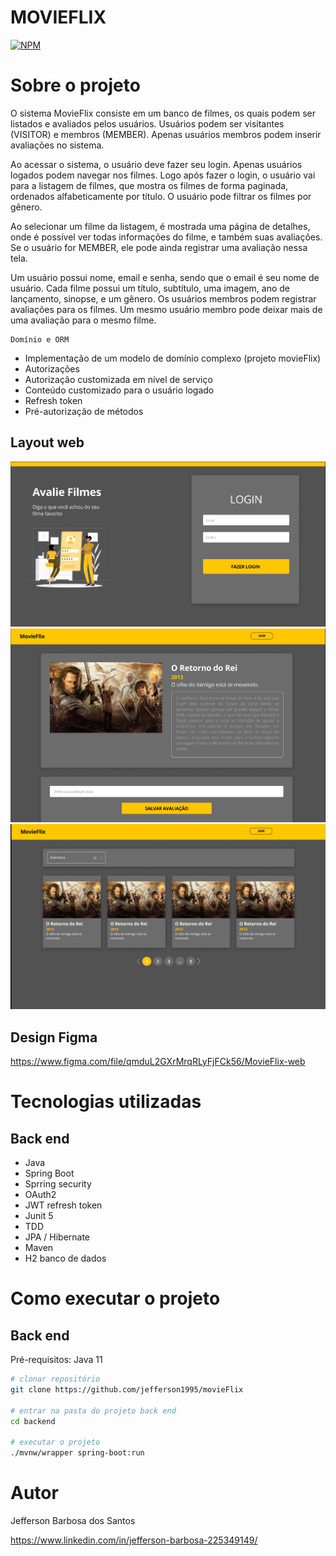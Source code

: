 # MOVIEFLIX

[![NPM](https://img.shields.io/npm/l/react)](https://github.com/jefferson1995/movieFlix/blob/main/LICENSE.txt) 

# Sobre o projeto


O sistema MovieFlix consiste em um banco de filmes, os quais podem ser listados e avaliados pelos usuários. Usuários podem ser visitantes (VISITOR) e membros (MEMBER). Apenas usuários membros podem inserir avaliações no sistema.

Ao acessar o sistema, o usuário deve fazer seu login. Apenas usuários logados podem navegar nos filmes. Logo após fazer o login, o usuário vai para a listagem de filmes, que mostra os filmes de forma paginada, ordenados alfabeticamente por título. O usuário pode filtrar os filmes por gênero.

Ao selecionar um filme da listagem, é mostrada uma página de detalhes, onde é possível ver todas informações do filme, e também suas avaliações. Se o usuário for MEMBER, ele pode ainda registrar uma avaliação nessa tela.

Um usuário possui nome, email e senha, sendo que o email é seu nome de usuário. Cada filme possui um título, subtítulo, uma imagem, ano de lançamento, sinopse, e um gênero. Os usuários membros podem registrar avaliações para os filmes. Um mesmo usuário membro pode deixar mais de uma avaliação para o mesmo filme.

	Domínio e ORM
- 	Implementação de um modelo de domínio complexo (projeto movieFlix)
-	Autorizações
-	Autorização customizada em nível de serviço
-	Conteúdo customizado para o usuário logado
-	Refresh token
-	Pré-autorização de métodos


## Layout web
![Web 1](https://github.com/jefferson1995/movieFlix/blob/main/Assets/web1.png)
![Web 1](https://github.com/jefferson1995/movieFlix/blob/main/Assets/web2.png)
![Web 1](https://github.com/jefferson1995/movieFlix/blob/main/Assets/web3.png)

## Design Figma

https://www.figma.com/file/qmduL2GXrMrqRLyFjFCk56/MovieFlix-web

# Tecnologias utilizadas
## Back end

- Java
- Spring Boot
- Sprring security
- OAuth2
- JWT refresh token
- Junit 5
- TDD
- JPA / Hibernate
- Maven
- H2 banco de dados


# Como executar o projeto

## Back end
Pré-requisitos: Java 11

```bash
# clonar repositório
git clone https://github.com/jefferson1995/movieFlix

# entrar na pasta do projeto back end
cd backend

# executar o projeto
./mvnw/wrapper spring-boot:run
```



# Autor

Jefferson Barbosa dos Santos

https://www.linkedin.com/in/jefferson-barbosa-225349149/
